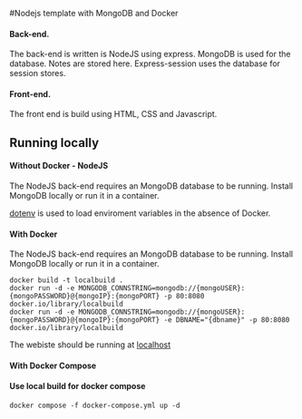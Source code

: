 #Nodejs template with MongoDB and Docker

<h4>Back-end.</h4>
The back-end is written is NodeJS using express.
MongoDB is used for the database. Notes are stored here. Express-session uses the database for session stores.

<h4>Front-end.</h4>
The front end is build using HTML, CSS and Javascript.


<h2>Running locally</h2>

<h4>Without Docker - NodeJS</h4>
The NodeJS back-end requires an MongoDB database to be running. Install MongoDB locally or run it in a container.

[dotenv](https://www.npmjs.com/package/dotenv/) is used to load enviroment variables in the absence of Docker.


<h4>With Docker</h4>
The NodeJS back-end requires an MongoDB database to be running. Install MongoDB locally or run it in a container.

    docker build -t localbuild .
    docker run -d -e MONGODB_CONNSTRING=mongodb://{mongoUSER}:{mongoPASSWORD}@{mongoIP}:{mongoPORT} -p 80:8080  docker.io/library/localbuild 
    docker run -d -e MONGODB_CONNSTRING=mongodb://{mongoUSER}:{mongoPASSWORD}@{mongoIP}:{mongoPORT} -e DBNAME="{dbname}" -p 80:8080  docker.io/library/localbuild

The webiste should be running at [localhost](http://localhost/)

<h4>With Docker Compose</h4>

<h4>Use local build for docker compose</h4>

    docker compose -f docker-compose.yml up -d 


